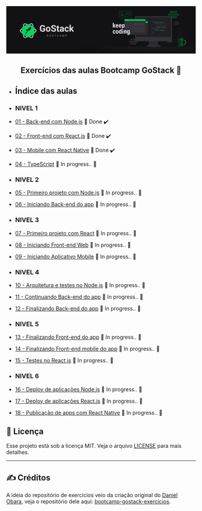 <img alt="GoStack" src=".github/GoStackBanner.png" />

<h2 align="center">
  Exercícios das aulas Bootcamp GoStack 🚀
</h2>

- ## Índice das aulas

- ### NIVEL 1
- [01 - Back-end com Node.js](https://github.com/guilhermejulio/gostack-exercicios/tree/master/nivel-1/aula-1-nodejs) 🚀 Done :heavy_check_mark:
- [02 - Front-end com React.js](https://github.com/guilhermejulio/gostack-exercicios/tree/master/nivel-1/aula-2-react) 🚀 Done :heavy_check_mark:
- [03 - Mobile com React Native](https://github.com/guilhermejulio/gostack-exercicios/tree/master/nivel-1/aula-3-react-native) 🚀 Done :heavy_check_mark:
- [04 - TypeScript]() :construction: In progress.. :construction:
- ### NIVEL 2 
- [05 - Primeiro projeto com Node.js]() :construction: In progress.. :construction:
- [06 - Iniciando Back-end do app]() :construction: In progress.. :construction:
- ### NIVEL 3
- [07 - Primeiro projeto com React]() :construction: In progress.. :construction:
- [08 - Iniciando Front-end Web]() :construction: In progress.. :construction:
- [09 - Iniciando Aplicativo Mobile]() :construction: In progress.. :construction:
- ### NIVEL 4
- [10 - Arquitetura e testes no Node.js]() :construction: In progress.. :construction:
- [11 - Continuando Back-end do app]() :construction: In progress.. :construction:
- [12 - Finalizando Back-end do app]() :construction: In progress.. :construction:
- ### NIVEL 5
- [13 - Finalizando Front-end do app]() :construction: In progress.. :construction:
- [14 - Finalizando Front-end mobile do app]() :construction: In progress.. :construction:
- [15 - Testes no React.js]() :construction: In progress.. :construction:
- ### NIVEL 6
- [16 - Deploy de aplicações Node.js]() :construction: In progress.. :construction:
- [17 - Deploy de aplicações React.js]() :construction: In progress.. :construction:
- [18 - Publicação de apps com React Native]() :construction: In progress.. :construction:



## :memo: Licença

Esse projeto está sob a licença MIT. Veja o arquivo [LICENSE](LICENSE) para mais detalhes.

---

## :writing_hand: Créditos

A ideia do repositório de exercícios veio da criação original do [Daniel Obara](https://github.com/DanielObara), veja o repositório dele aqui: [bootcamp-gostack-exercicios](https://github.com/DanielObara/bootcamp-gostack-exercicios).
